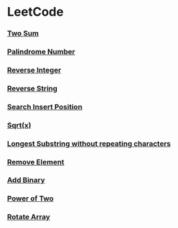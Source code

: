 # LeetCode
### [Two Sum](./Two%20Sum)
### [Palindrome Number](./Palindrome%20Number) 
### [Reverse Integer](./Reverse%20Integer)
### [Reverse String](./Reverse%20String)
### [Search Insert Position](.Search%20Insert%20Position)
### [Sqrt(x)](./Sqrt(x))
### [Longest Substring without repeating characters](./Longest%20Substring%20without%20repeating%20characters)     
### [Remove Element](./Remove%20Element)     
### [Add Binary](./Add%20Binary)          
### [Power of Two](./Power%20of%20Two)
### [Rotate Array](./Rotate%20Array)

